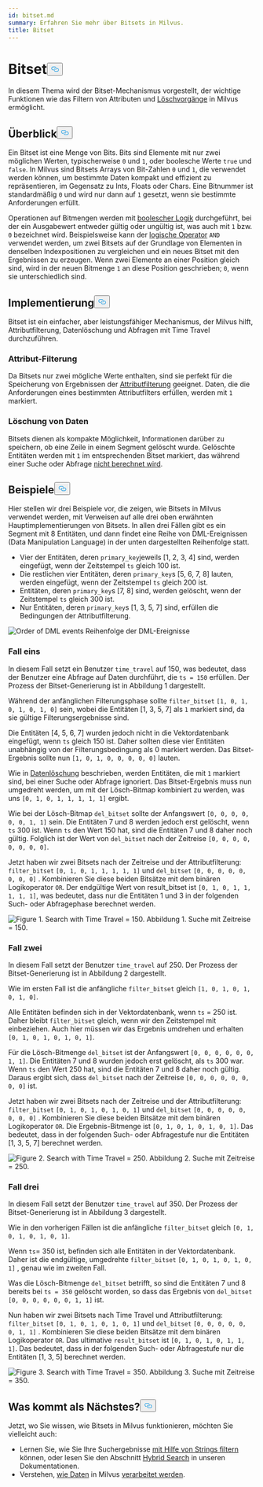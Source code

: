 ```yaml
---
id: bitset.md
summary: Erfahren Sie mehr über Bitsets in Milvus.
title: Bitset
---
```

<h1 id="Bitset" class="common-anchor-header">Bitset<button data-href="#Bitset" class="anchor-icon" translate="no">
      <svg translate="no"
        aria-hidden="true"
        focusable="false"
        height="20"
        version="1.1"
        viewBox="0 0 16 16"
        width="16"
      >
        <path
          fill="#0092E4"
          fill-rule="evenodd"
          d="M4 9h1v1H4c-1.5 0-3-1.69-3-3.5S2.55 3 4 3h4c1.45 0 3 1.69 3 3.5 0 1.41-.91 2.72-2 3.25V8.59c.58-.45 1-1.27 1-2.09C10 5.22 8.98 4 8 4H4c-.98 0-2 1.22-2 2.5S3 9 4 9zm9-3h-1v1h1c1 0 2 1.22 2 2.5S13.98 12 13 12H9c-.98 0-2-1.22-2-2.5 0-.83.42-1.64 1-2.09V6.25c-1.09.53-2 1.84-2 3.25C6 11.31 7.55 13 9 13h4c1.45 0 3-1.69 3-3.5S14.5 6 13 6z"
        ></path>
      </svg>
    </button></h1><p>In diesem Thema wird der Bitset-Mechanismus vorgestellt, der wichtige Funktionen wie das Filtern von Attributen und <a href="https://milvus.io/blog/2022-02-07-how-milvus-deletes-streaming-data-in-distributed-cluster.md">Löschvorgänge</a> in Milvus ermöglicht.</p>
<h2 id="Overview" class="common-anchor-header">Überblick<button data-href="#Overview" class="anchor-icon" translate="no">
      <svg translate="no"
        aria-hidden="true"
        focusable="false"
        height="20"
        version="1.1"
        viewBox="0 0 16 16"
        width="16"
      >
        <path
          fill="#0092E4"
          fill-rule="evenodd"
          d="M4 9h1v1H4c-1.5 0-3-1.69-3-3.5S2.55 3 4 3h4c1.45 0 3 1.69 3 3.5 0 1.41-.91 2.72-2 3.25V8.59c.58-.45 1-1.27 1-2.09C10 5.22 8.98 4 8 4H4c-.98 0-2 1.22-2 2.5S3 9 4 9zm9-3h-1v1h1c1 0 2 1.22 2 2.5S13.98 12 13 12H9c-.98 0-2-1.22-2-2.5 0-.83.42-1.64 1-2.09V6.25c-1.09.53-2 1.84-2 3.25C6 11.31 7.55 13 9 13h4c1.45 0 3-1.69 3-3.5S14.5 6 13 6z"
        ></path>
      </svg>
    </button></h2><p>Ein Bitset ist eine Menge von Bits. Bits sind Elemente mit nur zwei möglichen Werten, typischerweise <code translate="no">0</code> und <code translate="no">1</code>, oder boolesche Werte <code translate="no">true</code> und <code translate="no">false</code>. In Milvus sind Bitsets Arrays von Bit-Zahlen <code translate="no">0</code> und <code translate="no">1</code>, die verwendet werden können, um bestimmte Daten kompakt und effizient zu repräsentieren, im Gegensatz zu Ints, Floats oder Chars. Eine Bitnummer ist standardmäßig <code translate="no">0</code> und wird nur dann auf <code translate="no">1</code> gesetzt, wenn sie bestimmte Anforderungen erfüllt.</p>
<p>Operationen auf Bitmengen werden mit <a href="/docs/de/v2.4.x/boolean.md">boolescher Logik</a> durchgeführt, bei der ein Ausgabewert entweder gültig oder ungültig ist, was auch mit <code translate="no">1</code> bzw. <code translate="no">0</code> bezeichnet wird. Beispielsweise kann der <a href="https://milvus.io/docs/v2.1.x/boolean.md#Logical-operators">logische Operator</a> <code translate="no">AND</code> verwendet werden, um zwei Bitsets auf der Grundlage von Elementen in denselben Indexpositionen zu vergleichen und ein neues Bitset mit den Ergebnissen zu erzeugen. Wenn zwei Elemente an einer Position gleich sind, wird in der neuen Bitmenge <code translate="no">1</code> an diese Position geschrieben; <code translate="no">0</code>, wenn sie unterschiedlich sind.</p>
<h2 id="Implementation" class="common-anchor-header">Implementierung<button data-href="#Implementation" class="anchor-icon" translate="no">
      <svg translate="no"
        aria-hidden="true"
        focusable="false"
        height="20"
        version="1.1"
        viewBox="0 0 16 16"
        width="16"
      >
        <path
          fill="#0092E4"
          fill-rule="evenodd"
          d="M4 9h1v1H4c-1.5 0-3-1.69-3-3.5S2.55 3 4 3h4c1.45 0 3 1.69 3 3.5 0 1.41-.91 2.72-2 3.25V8.59c.58-.45 1-1.27 1-2.09C10 5.22 8.98 4 8 4H4c-.98 0-2 1.22-2 2.5S3 9 4 9zm9-3h-1v1h1c1 0 2 1.22 2 2.5S13.98 12 13 12H9c-.98 0-2-1.22-2-2.5 0-.83.42-1.64 1-2.09V6.25c-1.09.53-2 1.84-2 3.25C6 11.31 7.55 13 9 13h4c1.45 0 3-1.69 3-3.5S14.5 6 13 6z"
        ></path>
      </svg>
    </button></h2><p>Bitset ist ein einfacher, aber leistungsfähiger Mechanismus, der Milvus hilft, Attributfilterung, Datenlöschung und Abfragen mit Time Travel durchzuführen.</p>
<h3 id="Attribute-filtering" class="common-anchor-header">Attribut-Filterung</h3><p>Da Bitsets nur zwei mögliche Werte enthalten, sind sie perfekt für die Speicherung von Ergebnissen der <a href="https://milvus.io/docs/v2.1.x/hybridsearch.md">Attributfilterung</a> geeignet. Daten, die die Anforderungen eines bestimmten Attributfilters erfüllen, werden mit <code translate="no">1</code> markiert.</p>
<h3 id="Data-deletion" class="common-anchor-header">Löschung von Daten</h3><p>Bitsets dienen als kompakte Möglichkeit, Informationen darüber zu speichern, ob eine Zeile in einem Segment gelöscht wurde. Gelöschte Entitäten werden mit <code translate="no">1</code> im entsprechenden Bitset markiert, das während einer Suche oder Abfrage <a href="https://milvus.io/blog/deleting-data-in-milvus.md">nicht berechnet wird</a>.</p>
<h2 id="Examples" class="common-anchor-header">Beispiele<button data-href="#Examples" class="anchor-icon" translate="no">
      <svg translate="no"
        aria-hidden="true"
        focusable="false"
        height="20"
        version="1.1"
        viewBox="0 0 16 16"
        width="16"
      >
        <path
          fill="#0092E4"
          fill-rule="evenodd"
          d="M4 9h1v1H4c-1.5 0-3-1.69-3-3.5S2.55 3 4 3h4c1.45 0 3 1.69 3 3.5 0 1.41-.91 2.72-2 3.25V8.59c.58-.45 1-1.27 1-2.09C10 5.22 8.98 4 8 4H4c-.98 0-2 1.22-2 2.5S3 9 4 9zm9-3h-1v1h1c1 0 2 1.22 2 2.5S13.98 12 13 12H9c-.98 0-2-1.22-2-2.5 0-.83.42-1.64 1-2.09V6.25c-1.09.53-2 1.84-2 3.25C6 11.31 7.55 13 9 13h4c1.45 0 3-1.69 3-3.5S14.5 6 13 6z"
        ></path>
      </svg>
    </button></h2><p>Hier stellen wir drei Beispiele vor, die zeigen, wie Bitsets in Milvus verwendet werden, mit Verweisen auf alle drei oben erwähnten Hauptimplementierungen von Bitsets. In allen drei Fällen gibt es ein Segment mit 8 Entitäten, und dann findet eine Reihe von DML-Ereignissen (Data Manipulation Language) in der unten dargestellten Reihenfolge statt.</p>
<ul>
<li>Vier der Entitäten, deren <code translate="no">primary_key</code>jeweils [1, 2, 3, 4] sind, werden eingefügt, wenn der Zeitstempel <code translate="no">ts</code> gleich 100 ist.</li>
<li>Die restlichen vier Entitäten, deren <code translate="no">primary_key</code>s [5, 6, 7, 8] lauten, werden eingefügt, wenn der Zeitstempel <code translate="no">ts</code> gleich 200 ist.</li>
<li>Entitäten, deren <code translate="no">primary_key</code>s [7, 8] sind, werden gelöscht, wenn der Zeitstempel <code translate="no">ts</code> gleich 300 ist.</li>
<li>Nur Entitäten, deren <code translate="no">primary_key</code>s [1, 3, 5, 7] sind, erfüllen die Bedingungen der Attributfilterung.</li>
</ul>
<p>
  
   <span class="img-wrapper"> <img translate="no" src="/docs/v2.4.x/assets/bitset_0.svg" alt="Order of DML events" class="doc-image" id="order-of-dml-events" />
   </span> <span class="img-wrapper"> <span>Reihenfolge der DML-Ereignisse</span> </span></p>
<h3 id="Case-one" class="common-anchor-header">Fall eins</h3><p>In diesem Fall setzt ein Benutzer <code translate="no">time_travel</code> auf 150, was bedeutet, dass der Benutzer eine Abfrage auf Daten durchführt, die <code translate="no">ts = 150</code> erfüllen. Der Prozess der Bitset-Generierung ist in Abbildung 1 dargestellt.</p>
<p>Während der anfänglichen Filterungsphase sollte <code translate="no">filter_bitset</code> <code translate="no">[1, 0, 1, 0, 1, 0, 1, 0]</code> sein, wobei die Entitäten [1, 3, 5, 7] als <code translate="no">1</code> markiert sind, da sie gültige Filterungsergebnisse sind.</p>
<p>Die Entitäten [4, 5, 6, 7] wurden jedoch nicht in die Vektordatenbank eingefügt, wenn <code translate="no">ts</code> gleich 150 ist. Daher sollten diese vier Entitäten unabhängig von der Filterungsbedingung als 0 markiert werden. Das Bitset-Ergebnis sollte nun <code translate="no">[1, 0, 1, 0, 0, 0, 0, 0]</code> lauten.</p>
<p>Wie in <a href="#data-deletion">Datenlöschung</a> beschrieben, werden Entitäten, die mit <code translate="no">1</code> markiert sind, bei einer Suche oder Abfrage ignoriert. Das Bitset-Ergebnis muss nun umgedreht werden, um mit der Lösch-Bitmap kombiniert zu werden, was uns <code translate="no">[0, 1, 0, 1, 1, 1, 1, 1]</code> ergibt.</p>
<p>Wie bei der Lösch-Bitmap <code translate="no">del_bitset</code> sollte der Anfangswert <code translate="no">[0, 0, 0, 0, 0, 0, 1, 1]</code> sein. Die Entitäten 7 und 8 werden jedoch erst gelöscht, wenn <code translate="no">ts</code> 300 ist. Wenn <code translate="no">ts</code> den Wert 150 hat, sind die Entitäten 7 und 8 daher noch gültig. Folglich ist der Wert von <code translate="no">del_bitset</code> nach der Zeitreise <code translate="no">[0, 0, 0, 0, 0, 0, 0, 0]</code>.</p>
<p>Jetzt haben wir zwei Bitsets nach der Zeitreise und der Attributfilterung: <code translate="no">filter_bitset</code> <code translate="no">[0, 1, 0, 1, 1, 1, 1, 1]</code> und <code translate="no">del_bitset</code> <code translate="no">[0, 0, 0, 0, 0, 0, 0, 0]</code> .  Kombinieren Sie diese beiden Bitsätze mit dem binären Logikoperator <code translate="no">OR</code>. Der endgültige Wert von result_bitset ist <code translate="no">[0, 1, 0, 1, 1, 1, 1, 1]</code>, was bedeutet, dass nur die Entitäten 1 und 3 in der folgenden Such- oder Abfragephase berechnet werden.</p>
<p>
 <span class="img-wrapper">
   <img translate="no" src="/docs/v2.4.x/assets/bitset_1.jpg" alt="Figure 1. Search with Time Travel = 150." class="doc-image" id="figure-1.-search-with-time-travel-=-150." />
   <span>Abbildung 1. Suche mit Zeitreise = 150</span>. </span></p>
<h3 id="Case-two" class="common-anchor-header">Fall zwei</h3><p>In diesem Fall setzt der Benutzer <code translate="no">time_travel</code> auf 250. Der Prozess der Bitset-Generierung ist in Abbildung 2 dargestellt.</p>
<p>Wie im ersten Fall ist die anfängliche <code translate="no">filter_bitset</code> gleich <code translate="no">[1, 0, 1, 0, 1, 0, 1, 0]</code>.</p>
<p>Alle Entitäten befinden sich in der Vektordatenbank, wenn <code translate="no">ts</code> = 250 ist. Daher bleibt <code translate="no">filter_bitset</code> gleich, wenn wir den Zeitstempel mit einbeziehen. Auch hier müssen wir das Ergebnis umdrehen und erhalten <code translate="no">[0, 1, 0, 1, 0, 1, 0, 1]</code>.</p>
<p>Für die Lösch-Bitmenge <code translate="no">del_bitset</code> ist der Anfangswert <code translate="no">[0, 0, 0, 0, 0, 0, 1, 1]</code>. Die Entitäten 7 und 8 wurden jedoch erst gelöscht, als <code translate="no">ts</code> 300 war. Wenn <code translate="no">ts</code> den Wert 250 hat, sind die Entitäten 7 und 8 daher noch gültig. Daraus ergibt sich, dass <code translate="no">del_bitset</code> nach der Zeitreise <code translate="no">[0, 0, 0, 0, 0, 0, 0, 0]</code> ist.</p>
<p>Jetzt haben wir zwei Bitsets nach der Zeitreise und der Attributfilterung: <code translate="no">filter_bitset</code> <code translate="no">[0, 1, 0, 1, 0, 1, 0, 1]</code> und <code translate="no">del_bitset</code> <code translate="no">[0, 0, 0, 0, 0, 0, 0, 0]</code> . Kombinieren Sie diese beiden Bitsätze mit dem binären Logikoperator <code translate="no">OR</code>. Die Ergebnis-Bitmenge ist <code translate="no">[0, 1, 0, 1, 0, 1, 0, 1]</code>. Das bedeutet, dass in der folgenden Such- oder Abfragestufe nur die Entitäten [1, 3, 5, 7] berechnet werden.</p>
<p>
 <span class="img-wrapper">
   <img translate="no" src="/docs/v2.4.x/assets/bitset_2.jpg" alt="Figure 2. Search with Time Travel = 250." class="doc-image" id="figure-2.-search-with-time-travel-=-250." />
   <span>Abbildung 2. Suche mit Zeitreise = 250</span>. </span></p>
<h3 id="Case-three" class="common-anchor-header">Fall drei</h3><p>In diesem Fall setzt der Benutzer <code translate="no">time_travel</code> auf 350. Der Prozess der Bitset-Generierung ist in Abbildung 3 dargestellt.</p>
<p>Wie in den vorherigen Fällen ist die anfängliche <code translate="no">filter_bitset</code> gleich <code translate="no">[0, 1, 0, 1, 0, 1, 0, 1]</code>.</p>
<p>Wenn <code translate="no">ts</code>= 350 ist, befinden sich alle Entitäten in der Vektordatenbank. Daher ist die endgültige, umgedrehte <code translate="no">filter_bitset</code> <code translate="no">[0, 1, 0, 1, 0, 1, 0, 1]</code> , genau wie im zweiten Fall.</p>
<p>Was die Lösch-Bitmenge <code translate="no">del_bitset</code> betrifft, so sind die Entitäten 7 und 8 bereits bei <code translate="no">ts = 350</code> gelöscht worden, so dass das Ergebnis von <code translate="no">del_bitset</code> <code translate="no">[0, 0, 0, 0, 0, 0, 1, 1]</code> ist.</p>
<p>Nun haben wir zwei Bitsets nach Time Travel und Attributfilterung: <code translate="no">filter_bitset</code> <code translate="no">[0, 1, 0, 1, 0, 1, 0, 1]</code> und <code translate="no">del_bitset</code> <code translate="no">[0, 0, 0, 0, 0, 0, 1, 1]</code> .  Kombinieren Sie diese beiden Bitsätze mit dem binären Logikoperator <code translate="no">OR</code>. Das ultimative <code translate="no">result_bitset</code> ist <code translate="no">[0, 1, 0, 1, 0, 1, 1, 1]</code>. Das bedeutet, dass in der folgenden Such- oder Abfragestufe nur die Entitäten [1, 3, 5] berechnet werden.</p>
<p>
 <span class="img-wrapper">
   <img translate="no" src="/docs/v2.4.x/assets/bitset_3.jpg" alt="Figure 3. Search with Time Travel = 350." class="doc-image" id="figure-3.-search-with-time-travel-=-350." />
   <span>Abbildung 3. Suche mit Zeitreise = 350</span>. </span></p>
<h2 id="Whats-next" class="common-anchor-header">Was kommt als Nächstes?<button data-href="#Whats-next" class="anchor-icon" translate="no">
      <svg translate="no"
        aria-hidden="true"
        focusable="false"
        height="20"
        version="1.1"
        viewBox="0 0 16 16"
        width="16"
      >
        <path
          fill="#0092E4"
          fill-rule="evenodd"
          d="M4 9h1v1H4c-1.5 0-3-1.69-3-3.5S2.55 3 4 3h4c1.45 0 3 1.69 3 3.5 0 1.41-.91 2.72-2 3.25V8.59c.58-.45 1-1.27 1-2.09C10 5.22 8.98 4 8 4H4c-.98 0-2 1.22-2 2.5S3 9 4 9zm9-3h-1v1h1c1 0 2 1.22 2 2.5S13.98 12 13 12H9c-.98 0-2-1.22-2-2.5 0-.83.42-1.64 1-2.09V6.25c-1.09.53-2 1.84-2 3.25C6 11.31 7.55 13 9 13h4c1.45 0 3-1.69 3-3.5S14.5 6 13 6z"
        ></path>
      </svg>
    </button></h2><p>Jetzt, wo Sie wissen, wie Bitsets in Milvus funktionieren, möchten Sie vielleicht auch:</p>
<ul>
<li>Lernen Sie, wie Sie Ihre Suchergebnisse <a href="https://milvus.io/blog/2022-08-08-How-to-use-string-data-to-empower-your-similarity-search-applications.md">mit Hilfe von Strings filtern</a> können, oder lesen Sie den Abschnitt <a href="https://milvus.io/docs/hybridsearch.md">Hybrid Search</a> in unseren Dokumentationen.</li>
<li>Verstehen, <a href="https://milvus.io/docs/v2.1.x/data_processing.md">wie Daten</a> in Milvus <a href="https://milvus.io/docs/v2.1.x/data_processing.md">verarbeitet werden</a>.</li>
</ul>
